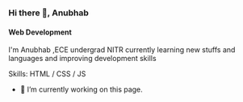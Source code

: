 ### Hi there 👋, Anubhab
#### Web Development
I'm Anubhab ,ECE undergrad NITR currently learning new stuffs and languages and improving development skills

Skills:  HTML / CSS / JS

- 🔭 I’m currently working on this page. 





